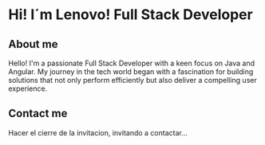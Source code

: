 # Hi! I´m Lenovo! Full Stack Developer

## About me
Hello! I'm a passionate Full Stack Developer with a keen focus on Java and Angular. My journey in the tech world began with a fascination for building solutions that not only perform efficiently but also deliver a compelling user experience.

## Contact me
Hacer el cierre de la invitacion, invitando a contactar...